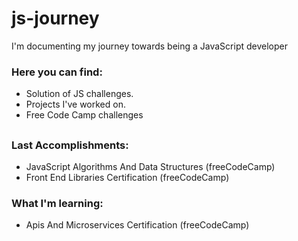 # js-journey


I'm documenting my journey towards being a JavaScript developer

### Here you can find: 

   * Solution of JS challenges. 
   * Projects I've worked on. 
   * Free Code Camp challenges
   
##
### Last Accomplishments:
  * JavaScript Algorithms And Data Structures (freeCodeCamp)
  * Front End Libraries Certification (freeCodeCamp)
  
### What I'm learning:
  * Apis And Microservices Certification (freeCodeCamp)


